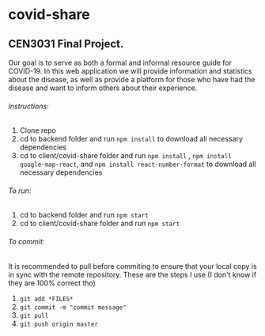 # covid-share
## CEN3031 Final Project.

Our goal is to serve as both a formal and informal resource guide for COVID-19.
In this web application we will provide information and statistics about the disease, as well as provide a platform for those who have had the disease and want to inform others about their experience.

###### Instructions:
1) Clone repo
2) cd to backend folder and run ```npm install``` to download all necessary dependencies
2) cd to client/covid-share folder and run ```npm install``` , ```npm install google-map-react```, and ```npm install react-number-format``` to download all necessary dependencies

###### To run:
1) cd to backend folder and run ```npm start```
2) cd to client/covid-share folder and run ```npm start```

###### To commit:
It is recommended to pull before commiting to ensure that your local copy is in sync with the remote repository.
These are the steps I use (I don't know if they are 100% correct tho)
1)  ```git add *FILES*```
2)  ```git commit -m "commit message"```
3)  ```git pull```
4) ```git push origin master```
